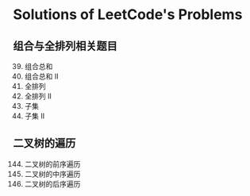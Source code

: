 # Solutions of LeetCode's Problems

## 组合与全排列相关题目
39. 组合总和
40. 组合总和 II
41. 全排列
42. 全排列 II
43. 子集
44. 子集 II

## 二叉树的遍历
144. 二叉树的前序遍历
94. 二叉树的中序遍历
145. 二叉树的后序遍历
